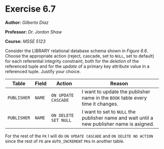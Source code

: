 # Exercise 6.7

**Author:** *Gilberto Diaz*

**Professor:** *Dr. Jordon Shaw*

**Course:** *MSSE 5123*

Consider the LIBRARY relational database schema shown in *Figure 6.6*. Choose the appropriate action (reject, cascade, set to `NULL`, set to default) for each referential integrity constraint, both for the *deletion* of the referenced tuple and for the *update* of a primary key attribute value in a referenced tuple. Justify your choice.

Table|Field|Action|Reason
----|----|----|---
`PUBLISHER`|`NAME`|`ON UPDATE CASCADE`|I want to update the publisher name in the `BOOK` table every time it changes.
`PUBLISHER`|`NAME`|`ON DELETE SET NULL`|I want to set to `NULL` the publisher name and wait until a new publisher name is asigned.

For the rest of the `FK` I will do `ON UPDATE CASCADE` and `ON DELETE NO ACTION` since the rest of `FK` are `AUTO_INCREMENT` `PK`s in another table.

